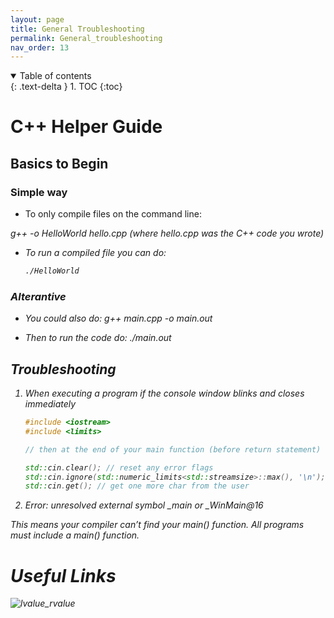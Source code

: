```yaml
---
layout: page
title: General Troubleshooting
permalink: General_troubleshooting
nav_order: 13
---
```


<details open markdown="block">
  <summary>
    Table of contents
  </summary>
  {: .text-delta }
1. TOC
{:toc}
</details>

# C++ Helper Guide


## Basics to Begin

### Simple way
- To only compile files on the command line:

<i>g++ -o HelloWorld hello.cpp (where hello.cpp was the C++ code you wrote)

- To run a compiled file you can do:
  
  ```bash
  ./HelloWorld
  ```

### Alterantive

- You could also do:
  <i>g++ main.cpp -o main.out

- Then to run the code do: <i>./main.out


## Troubleshooting

1. When executing a program if the console window blinks and closes immediately

    ```cpp
    #include <iostream>
    #include <limits>

    // then at the end of your main function (before return statement)

    std::cin.clear(); // reset any error flags
    std::cin.ignore(std::numeric_limits<std::streamsize>::max(), '\n'); // ignore any characters in the input buffer until we find an enter character
    std::cin.get(); // get one more char from the user
    ```

2. Error: unresolved external symbol _main or _WinMain@16

This means your compiler can’t find your main() function. All programs must include a main() function.

# Useful Links

![lvalue_rvalue](https://www.geeksforgeeks.org/lvalue-and-rvalue-in-c-language/)